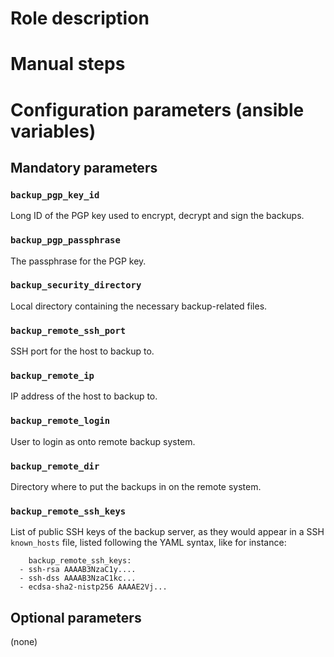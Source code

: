 # Role description

# Manual steps

# Configuration parameters (ansible variables)

## Mandatory parameters

### `backup_pgp_key_id`

Long ID of the PGP key used to encrypt, decrypt and sign the backups.

### `backup_pgp_passphrase`

The passphrase for the PGP key.

### `backup_security_directory`

Local directory containing the necessary backup-related files.

### `backup_remote_ssh_port`

SSH port for the host to backup to.

### `backup_remote_ip`

IP address of the host to backup to.

### `backup_remote_login`

User to login as onto remote backup system.

### `backup_remote_dir`

Directory where to put the backups in on the remote system.

### `backup_remote_ssh_keys`

List of public SSH keys of the backup server, as they would appear in a
SSH `known_hosts` file, listed following the YAML syntax, like for instance:

        backup_remote_ssh_keys:
	  - ssh-rsa AAAAB3NzaC1y....
	  - ssh-dss AAAAB3NzaC1kc...
	  - ecdsa-sha2-nistp256 AAAAE2Vj...

## Optional parameters

(none)
